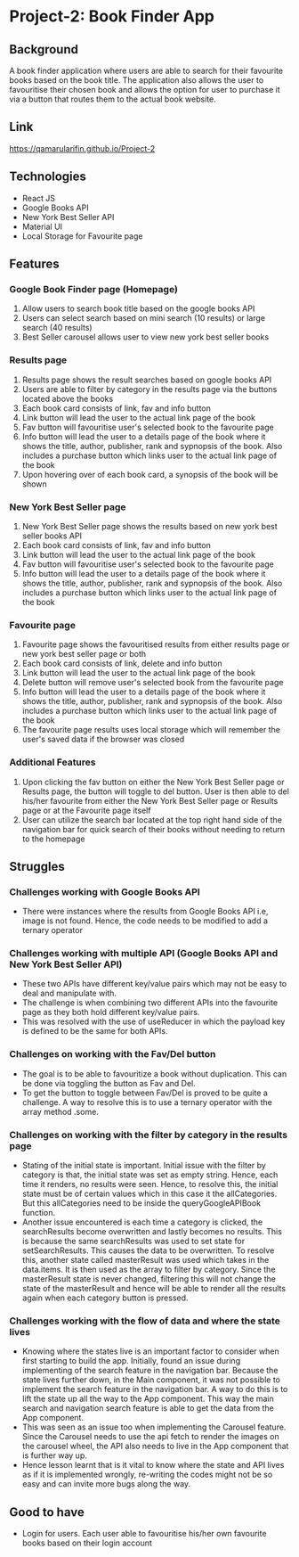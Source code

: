 # Project-2: Book Finder App

## Background

A book finder application where users are able to search for their favourite books based on the book title. The application also allows the user to favouritise their chosen book and allows the option for user to purchase it via a button that routes them to the actual book website.

## Link

https://qamarularifin.github.io/Project-2

## Technologies

- React JS
- Google Books API
- New York Best Seller API
- Material UI
- Local Storage for Favourite page

## Features

### Google Book Finder page (Homepage)

1. Allow users to search book title based on the google books API
2. Users can select search based on mini search (10 results) or large search (40 results)
3. Best Seller carousel allows user to view new york best seller books

### Results page

1. Results page shows the result searches based on google books API
2. Users are able to filter by category in the results page via the buttons located above the books
3. Each book card consists of link, fav and info button
4. Link button will lead the user to the actual link page of the book
5. Fav button will favouritise user's selected book to the favourite page
6. Info button will lead the user to a details page of the book where it shows the title, author, publisher, rank and sypnopsis of the book. Also includes a purchase button which links user to the actual link page of the book
7. Upon hovering over of each book card, a synopsis of the book will be shown

### New York Best Seller page

1. New York Best Seller page shows the results based on new york best seller books API
2. Each book card consists of link, fav and info button
3. Link button will lead the user to the actual link page of the book
4. Fav button will favouritise user's selected book to the favourite page
5. Info button will lead the user to a details page of the book where it shows the title, author, publisher, rank and sypnopsis of the book. Also includes a purchase button which links user to the actual link page of the book

### Favourite page

1. Favourite page shows the favouritised results from either results page or new york best seller page or both
2. Each book card consists of link, delete and info button
3. Link button will lead the user to the actual link page of the book
4. Delete button will remove user's selected book from the favourite page
5. Info button will lead the user to a details page of the book where it shows the title, author, publisher, rank and sypnopsis of the book. Also includes a purchase button which links user to the actual link page of the book
6. The favourite page results uses local storage which will remember the user's saved data if the browser was closed

### Additional Features

1. Upon clicking the fav button on either the New York Best Seller page or Results page, the button will toggle to del button. User is then able to del his/her favourite from either the New York Best Seller page or Results page or at the Favourite page itself
2. User can utilize the search bar located at the top right hand side of the navigation bar for quick search of their books without needing to return to the homepage

## Struggles

### Challenges working with Google Books API

- There were instances where the results from Google Books API i.e, image is not found. Hence, the code needs to be modified to add a ternary operator

### Challenges working with multiple API (Google Books API and New York Best Seller API)

- These two APIs have different key/value pairs which may not be easy to deal and manipulate with.
- The challenge is when combining two different APIs into the favourite page as they both hold different key/value pairs.
- This was resolved with the use of useReducer in which the payload key is defined to be the same for both APIs.

### Challenges on working with the Fav/Del button

- The goal is to be able to favouritize a book without duplication. This can be done via toggling the button as Fav and Del.
- To get the button to toggle between Fav/Del is proved to be quite a challenge. A way to resolve this is to use a ternary operator with the array method .some.

### Challenges on working with the filter by category in the results page

- Stating of the initial state is important. Initial issue with the filter by category is that, the initial state was set as empty string. Hence, each time it renders, no results were seen. Hence, to resolve this, the initial state must be of certain values which in this case it the allCategories. But this allCategories need to be inside the queryGoogleAPIBook function.
- Another issue encountered is each time a category is clicked, the searchResults become overwritten and lastly becomes no results. This is because the same searchResults was used to set state for setSearchResults. This causes the data to be overwritten. To resolve this, another state called masterResult was used which takes in the data.items. It is then used as the array to filter by category. Since the masterResult state is never changed, filtering this will not change the state of the masterResult and hence will be able to render all the results again when each category button is pressed.

### Challenges working with the flow of data and where the state lives

- Knowing where the states live is an important factor to consider when first starting to build the app. Initially, found an issue during implementing of the search feature in the navigation bar. Because the state lives further down, in the Main component, it was not possible to implement the search feature in the navigation bar. A way to do this is to lift the state up all the way to the App component. This way the main search and navigation search feature is able to get the data from the App component.
- This was seen as an issue too when implementing the Carousel feature. Since the Carousel needs to use the api fetch to render the images on the carousel wheel, the API also needs to live in the App component that is further way up.
- Hence lesson learnt that is it vital to know where the state and API lives as if it is implemented wrongly, re-writing the codes might not be so easy and can invite more bugs along the way.

## Good to have

- Login for users. Each user able to favouritise his/her own favourite books based on their login account
